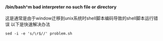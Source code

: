 #### /bin/bash^m bad interpreter no such file or directory

这是通常是由于window迁移到unix系统时shell脚本编码导致的shell脚本运行错误
以下是快速解决办法

```
sed -i -e 's/\r$//' problem.sh
```

